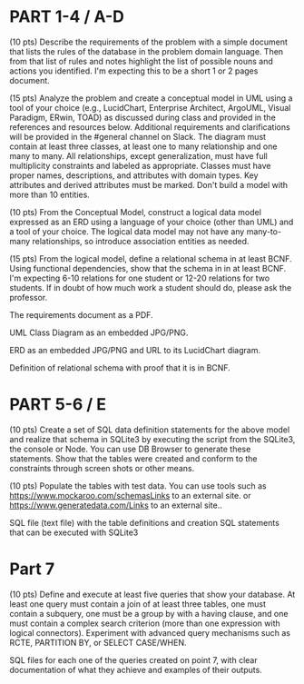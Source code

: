 # PART 1-4 / A-D 

(10 pts) Describe the requirements of the problem with a simple document that lists the rules of the database in the problem domain language. Then from that list of rules and notes highlight the list of possible nouns and actions you identified. I'm expecting this to be a short 1 or 2 pages document.

(15 pts) Analyze the problem and create a conceptual model in UML using a tool of your choice (e.g., LucidChart, Enterprise Architect, ArgoUML, Visual Paradigm, ERwin, TOAD) as discussed during class and provided in the references and resources below. Additional requirements and clarifications will be provided in the #general channel on Slack. The diagram must contain at least three classes, at least one to many relationship and one many to many. All relationships, except generalization, must have full multiplicity constraints and labeled as appropriate. Classes must have proper names, descriptions, and attributes with domain types. Key attributes and derived attributes must be marked. Don't build a model with more than 10 entities.

(10 pts) From the Conceptual Model, construct a logical data model expressed as an ERD using a language of your choice (other than UML) and a tool of your choice. The logical data model may not have any many-to-many relationships, so introduce association entities as needed.

(15 pts) From the logical model, define a relational schema in at least BCNF. Using functional dependencies, show that the schema in in at least BCNF. I'm expecting 6-10 relations for one student or 12-20 relations for two students. If in doubt of how much work a student should do, please ask the professor.

The requirements document as a PDF.

UML Class Diagram as an embedded JPG/PNG.

ERD as an embedded JPG/PNG and URL to its LucidChart diagram.

Definition of relational schema with proof that it is in BCNF.

# PART 5-6 / E

(10 pts) Create a set of SQL data definition statements for the above model and realize that schema in SQLite3 by executing the script from the SQLite3, the console or Node. You can use DB Browser to generate these statements. Show that the tables were created and conform to the constraints through screen shots or other means.

(10 pts) Populate the tables with test data. You can use tools such as https://www.mockaroo.com/schemasLinks to an external site. or  https://www.generatedata.com/Links to an external site..

SQL file (text file) with the table definitions and creation SQL statements that can be executed with SQLite3

# Part 7

(10 pts) Define and execute at least five queries that show your database. At least one query must contain a join of at least three tables, one must contain a subquery, one must be a group by with a having clause, and one must contain a complex search criterion (more than one expression with logical connectors). Experiment with advanced query mechanisms such as RCTE, PARTITION BY, or SELECT CASE/WHEN.

SQL files for each one of the queries created on point 7, with clear documentation of what they achieve and examples of their outputs.
